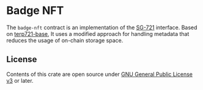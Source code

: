 # Badge NFT

The `badge-nft` contract is an implementation of the [SG-721](https://github.com/public-awesome/launchpad/tree/main/packages/sg721) interface. Based on [terp721-base](https://github.com/public-awesome/launchpad/tree/main/contracts/sg721-base), It uses a modified approach for handling metadata that reduces the usage of on-chain storage space.

## License

Contents of this crate are open source under [GNU General Public License v3](https://github.com/st4k3h0us3/badges/blob/master/LICENSE) or later.
